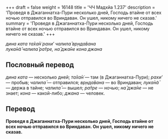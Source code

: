 +++
draft = false
weight = 16148
title = 'ЧЧ Мадхйа 1.237'
description = 'Проведя в Джаганнатха-Пури несколько дней, Господь втайне от всех ночью отправился во Вриндаван. Он ушел, никому ничего не сказав.'
summary = 'Проведя в Джаганнатха-Пури несколько дней, Господь втайне от всех ночью отправился во Вриндаван. Он ушел, никому ничего не сказав.'
+++

_дина ката та̄ха̄н̇ рахи’ чалила̄ вр̣нда̄вана  
лука̄н̃а̄ чалила̄ ра̄тре, на̄ джа̄не кона джана_

## Пословный перевод

_дина_ _ката_ — несколько дней; _та̄ха̄н̇_ — там (в Джаганнатха-Пури); _рахи’_ — пробыв; _чалила̄_ — отправился; _вр̣нда̄вана_ — во Вриндаван; _лука̄н̃а̄_ — держа в тайне; _чалила̄_ — вышел; _ра̄тре_ — ночью; _на̄_ _джа̄не_ — не знает; _кона_ — какой-либо; _джана_ — человек.

## Перевод

**Проведя в Джаганнатха-Пури несколько дней, Господь втайне от всех ночью отправился во Вриндаван. Он ушел, никому ничего не сказав.**
